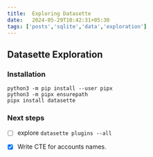 ```yaml
---
title:  Exploring Datasette
date:   2024-05-29T10:42:31+05:30
tags: ['posts','sqlite','data','exploration']
---
```


## Datasette Exploration 

### Installation 

```
python3 -m pip install --user pipx
python3 -m pipx ensurepath
pipx install datasette
```

### Next steps 
 - [ ] explore `datasette plugins --all`  
 - [x] Write CTE for accounts names. 
 
